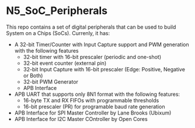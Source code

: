 # N5_SoC_Peripherals
This repo contains a set of digital peripherals that can be used to build System on a Chips (SoCs).
Currenly, it has:
- A 32-bit Timer/Counter with Input Capture support and PWM generation with the following features
  - 32-bit timer with 16-bit prescaler (periodic and one-shot)
  - 32-bit event counter (external pin)
  - 32-bit Input Capture with 16-bit prescaler (Edge: Positive, Negative or Both)
  - 32-bit PWM Generator
  - APB Interface
- APB UART that supports only 8N1 format with the following features:
  - 16-byte TX and RX FIFOs with programmable thresholds
  - 16-bit prescaler (PR) for programable baud rate generation
-  APB Interface for SPI Master Controller by Lane Brooks (Ubixum) 
-  APB Interface for I2C Master COntroller by Open Cores
